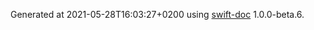 Generated at 2021-05-28T16:03:27+0200 using [swift-doc](https://github.com/SwiftDocOrg/swift-doc) 1.0.0-beta.6.
